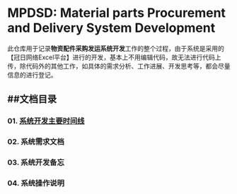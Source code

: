 # MPDSD: Material parts Procurement and Delivery System Development 
此仓库用于记录**物资配件采购发运系统开发**工作的整个过程，由于系统是采用的【冠日网络Excel平台】进行的开发，基本上不用编辑代码，故无法进行代码上传，除代码外的其他工作，如具体的需求分析、工作进展、开发思考等，都会尽量信息的进行登记。

##文档目录
---

### 01. [系统开发主要时间线](https://github.com/keepgrowing27/MPDSD/blob/master/01_Task_timeline.md)

### 02. 系统需求文档

### 03. 系统开发备忘

### 04. 系统操作说明
